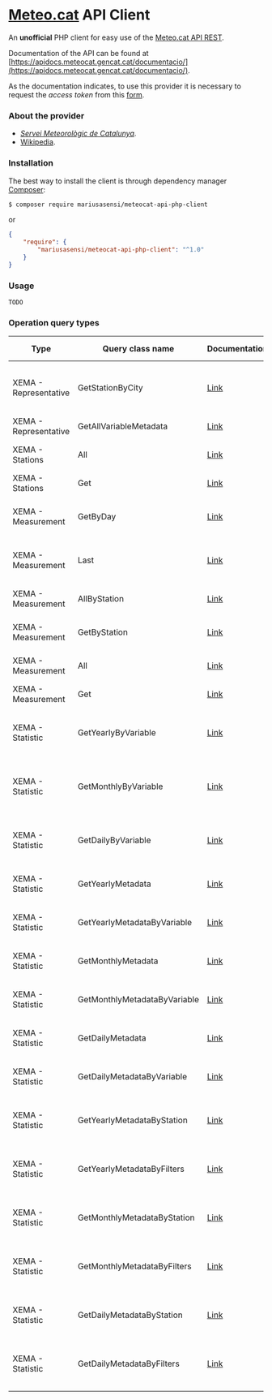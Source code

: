 # [Meteo.cat](https://www.meteo.cat) API Client
An **unofficial** PHP client for easy use of the [Meteo.cat API REST](https://apidocs.meteocat.gencat.cat/).

Documentation of the API can be found at [https://apidocs.meteocat.gencat.cat/documentacio/](https://apidocs.meteocat.gencat.cat/documentacio/).

As the documentation indicates, to use this provider it is necessary to request the _access token_ from this [form](https://apidocs.meteocat.gencat.cat/documentacio/acces-ciutada-i-administracio/). 

### About the provider
- [_Servei Meteorològic de Catalunya_](http://www.meteo.cat/).
- [Wikipedia](https://en.wikipedia.org/wiki/Meteorological_Service_of_Catalonia). 

### Installation
The best way to install the client is through dependency manager [Composer](https://getcomposer.org/):

```bash
$ composer require mariusasensi/meteocat-api-php-client
```
or
```json
{
    "require": {
        "mariusasensi/meteocat-api-php-client": "^1.0"
    }
}
```

### Usage
```
TODO
```

### Operation query types
| Type                  | Query class name             | Documentation                                                                                                                             | Description (CA)                                              |
|-----------------------|------------------------------|-------------------------------------------------------------------------------------------------------------------------------------------|---------------------------------------------------------------|
| XEMA - Representative | GetStationByCity             | [Link](https://apidocs.meteocat.gencat.cat/documentacio/representatives/#estacions-representatives-per-a-un-municipi-i-una-variable)      | Estacions representatives per a un municipi i una variable    |
| XEMA - Representative | GetAllVariableMetadata       | [Link](https://apidocs.meteocat.gencat.cat/documentacio/representatives/#metadades-de-variables)                                          | Metadades de variables                                        |
| XEMA - Stations       | All                          | [Link](https://apidocs.meteocat.gencat.cat/documentacio/metadades-estacions/#metadades-de-totes-les-estacions)                            | Metadades de totes les estacions                              |
| XEMA - Stations       | Get                          | [Link](https://apidocs.meteocat.gencat.cat/documentacio/metadades-estacions/#metadades-duna-estacio)                                      | Metadades d'una estació                                       |
| XEMA - Measurement    | GetByDay                     | [Link](https://apidocs.meteocat.gencat.cat/documentacio/dades-mesurades/#dades-duna-variable-per-a-totes-les-estacions)                   | Dades d'una variable per a totes les estacions                |
| XEMA - Measurement    | Last                         | [Link](https://apidocs.meteocat.gencat.cat/documentacio/dades-mesurades/#ultimes-dades-duna-variable-per-a-totes-les-estacions)           | Últimes dades d'una variable per a totes les estacions        |
| XEMA - Measurement    | AllByStation                 | [Link](https://apidocs.meteocat.gencat.cat/documentacio/dades-mesurades/#metadades-de-les-variables-duna-estacio)                         | Metadades de les variables d'una estació                      |
| XEMA - Measurement    | GetByStation                 | [Link](https://apidocs.meteocat.gencat.cat/documentacio/dades-mesurades/#metadades-duna-variable-duna-estacio)                            | Metadades d'una variable d'una estació                        |
| XEMA - Measurement    | All                          | [Link](https://apidocs.meteocat.gencat.cat/documentacio/dades-mesurades/#metadades-de-totes-les-variables)                                | Metadades de totes les variables                              |
| XEMA - Measurement    | Get                          | [Link](https://apidocs.meteocat.gencat.cat/documentacio/dades-mesurades/#metadades-duna-variable)                                         | Metadades d'una variable                                      |
| XEMA - Statistic      | GetYearlyByVariable          | [Link](https://apidocs.meteocat.gencat.cat/documentacio/estadistics-diaris/#estadistics-anuals-duna-variable-per-a-totes-les-estacions)   | Estadístics anuals d'una variable per a totes les estacions   |
| XEMA - Statistic      | GetMonthlyByVariable         | [Link](https://apidocs.meteocat.gencat.cat/documentacio/estadistics-diaris/#estadistics-mensuals-duna-variable-per-a-totes-les-estacions) | Estadístics mensuals d'una variable per a totes les estacions |
| XEMA - Statistic      | GetDailyByVariable           | [Link](https://apidocs.meteocat.gencat.cat/documentacio/estadistics-diaris/#estadistics-diaris-duna-variable-per-a-totes-les-estacions)   | Estadístics diaris d'una variable per a totes les estacions   |
| XEMA - Statistic      | GetYearlyMetadata            | [Link](https://apidocs.meteocat.gencat.cat/documentacio/estadistics-diaris/#metadades-destadistics-anuals)                                | Metadades d'estadístics anuals                                |
| XEMA - Statistic      | GetYearlyMetadataByVariable  | [Link](https://apidocs.meteocat.gencat.cat/documentacio/estadistics-diaris/#metadades-destadistics-anuals-per-variable)                   | Metadades d'estadístics anuals per variable                   |
| XEMA - Statistic      | GetMonthlyMetadata           | [Link](https://apidocs.meteocat.gencat.cat/documentacio/estadistics-diaris/#metadades-destadistics-mensuals)                              | Metadades d'estadístics mensuals                              |
| XEMA - Statistic      | GetMonthlyMetadataByVariable | [Link](https://apidocs.meteocat.gencat.cat/documentacio/estadistics-diaris/#metadades-destadistics-mensuals-per-variable)                 | Metadades d'estadístics mensuals per variable                 |
| XEMA - Statistic      | GetDailyMetadata             | [Link](https://apidocs.meteocat.gencat.cat/documentacio/estadistics-diaris/#metadades-destadistics-diaris)                                | Metadades d'estadístics diaris                                |
| XEMA - Statistic      | GetDailyMetadataByVariable   | [Link](https://apidocs.meteocat.gencat.cat/documentacio/estadistics-diaris/#metadades-destadistics-diaris-per-variable)                   | Metadades d'estadístics diaris per variable                   |
| XEMA - Statistic      | GetYearlyMetadataByStation   | [Link](https://apidocs.meteocat.gencat.cat/documentacio/estadistics-diaris/#metadades-destadistics-anuals-duna-estacio)                   | Metadades d'estadístics anuals d'una estació                  |
| XEMA - Statistic      | GetYearlyMetadataByFilters   | [Link](https://apidocs.meteocat.gencat.cat/documentacio/estadistics-diaris/#metadades-destadistics-anuals-duna-variable-duna-estacio)     | Metadades d'estadístics anuals d'una variable d'una estació   |
| XEMA - Statistic      | GetMonthlyMetadataByStation  | [Link](https://apidocs.meteocat.gencat.cat/documentacio/estadistics-diaris/#metadades-destadistics-mensuals-duna-estacio)                 | Metadades d'estadístics mensuals d'una estació                |
| XEMA - Statistic      | GetMonthlyMetadataByFilters  | [Link](https://apidocs.meteocat.gencat.cat/documentacio/estadistics-diaris/#metadades-destadistics-mensuals-duna-variable-duna-estacio)   | Metadades d'estadístics mensuals d'una variable d'una estació |
| XEMA - Statistic      | GetDailyMetadataByStation    | [Link](https://apidocs.meteocat.gencat.cat/documentacio/estadistics-diaris/#metadades-destadistics-diaris-duna-estacio)                   | Metadades d'estadístics diaris d'una estació                  |
| XEMA - Statistic      | GetDailyMetadataByFilters    | [Link](https://apidocs.meteocat.gencat.cat/documentacio/estadistics-diaris/#metadades-destadistics-diaris-duna-variable-duna-estacio)     | Metadades d'estadístics diaris d'una variable d'una estació   |
